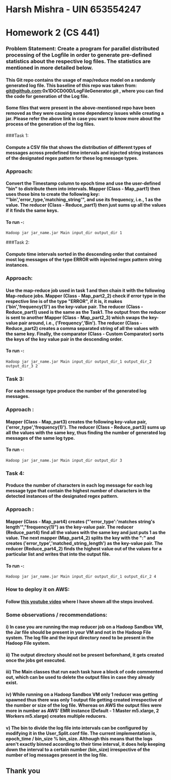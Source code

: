# Harsh Mishra - UIN 653554247

# Homework 2 (CS 441)

### Problem Statement: Create a program for parallel distributed processing of the Logfile in order to generate pre-defined statistics about the respective log files. The statistics are mentioned in more detailed below.

#### This Git repo contains the usage of map/reduce model on a randomly generated log file. This baseline of this repo was taken from: git@github.com:0x1DOCD00D/LogFileGenerator.git , where you can find the code for generation of the Log file. 
#### Some files that were present in the above-mentioned repo have been removed as they were causing some dependency issues while creating a jar. Please refer the above link in case you want to know more about the process of the generation of the log files.

###Task 1:
#### Compute a CSV file that shows the distribution of different types of messages across predefined time intervals and injected string instances of the designated regex pattern for these log message types.

### Approach:
#### Convert the Timestamp column to epoch time and use the user-defined "bin" to distribute them into intervals. Mapper (Class - Map_part1) then uses those bins to create the following key: "'bin','error_type,'matching_string'", and use its frequency, i.e., 1 as the value. The reducer (Class - Reduce_part1) then just sums up all the values if it finds the same keys.

#### To run -:
``` 
Hadoop jar jar_name.jar Main input_dir output_dir 1
``` 

###Task 2: 
#### Compute time intervals sorted in the descending order that contained most log messages of the type ERROR with injected regex pattern string instances.

### Approach:
#### Use the map-reduce job used in task 1 and then chain it with the following Map-reduce jobs. Mapper (Class - Map_part2_2) check if error type in the respective line is of the type "ERROR", if it is, it makes ('bin','frequency(1)') as the key-value pair. The reducer (Class - Reduce_part1) used is the same as the Task1. The output from the reducer is sent to another Mapper (Class - Map_part2_3) which swaps the key-value pair around, i.e., ('Frequency','Bin'). The reducer (Class - Reduce_part2) creates a comma separated string of all the values with the same key. Finally, the comparator (Class - Custom Comparator) sorts the keys of the key value pair in the descending order.

#### To run -:
``` 
Hadoop jar jar_name.jar Main input_dir output_dir_1 output_dir_2 output_dir_3 2
``` 

### Task 3:
#### For each message type produce the number of the generated log messages.

### Approach :
#### Mapper (Class - Map_part3) creates the following key-value pair, ('error_type','frequency(1)'). The reducer (Class - Reduce_part3) sums up all the values with the same key, thus finding the number of generated log messages of the same log type.


#### To run -:
``` 
Hadoop jar jar_name.jar Main input_dir output_dir 3
``` 

### Task 4:
#### Produce the number of characters in each log message for each log message type that contain the highest number of characters in the detected instances of the designated regex pattern.

### Approach :
#### Mapper (Class - Map_part4) creates ("'error_type':'matches string's length'","frequency(1)") as the key-value pair. The reducer (Reduce_part4) find all the values with the same key and just puts 1 as the value. The next mapper (Map_part4_2) splits the key with the ":" and creates ('error_type','matched_string_length') as the key-value pair. The reducer (Reduce_part4_2) finds the highest value out of the values for a particular list and writes that into the output file.


#### To run -:
``` 
Hadoop jar jar_name.jar Main input_dir output_dir_1 output_dir_2 4
``` 

### How to deploy it on AWS:
#### Follow [this youtube video](https://youtu.be/isdRPZYHVts) where I have shown all the steps involved.

### Some observations / recommendations:
#### i) In case you are running the map reducer job on a Hadoop Sandbox VM, the Jar file should be present in your VM and not in the Hadoop File system. The log file and the input directory need to be present in the Hadoop File system.
#### ii) The output directory should not be present beforehand, it gets created once the jobs get executed. 
#### iii) The Main classes that run each task have a block of code commented out, which can be used to delete the output files in case they already exist. 
#### iv) While running on a Hadoop Sandbox VM only 1 reducer was getting spawned thus there was only 1 output file getting created irrespective of the number or size of the log file. Whereas on AWS the output files were more in number as AWS' EMR instance (Default - 1 Master m5.xlarge, 2 Workers m5.xlarge) creates multiple reducers.
#### v) The bin to divide the log file into intervals can be configured by modifying it in the User_Split.conf file. The current implementation is, epoch_time / bin_size % bin_size. Although this means that the logs aren't exactly binned according to their time interval, it does help keeping down the interval to a certain number (bin_size) irrespective of the number of log messages present in the log file.

## Thank you
